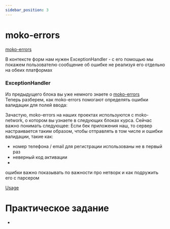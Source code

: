 ```yaml
---
sidebar_position: 3
---
```


# moko-errors

[moko-errors](https://github.com/icerockdev/moko-errors)

В контексте форм нам нужен ExceptionHandler - с его помощью мы покажем пользователю сообщение об ошибке не реализуя его отдельно на обеих платформах

### ExceptionHandler


Из предыдущего блока вы уже немного знаете о [moko-errors](/university/icerock-basics/logging-and-errors#обработка-ошибок-в-общем-коде)  
Теперь разберем, как moko-errors помогают определять ошибки валидации для полей ввода:

Зачастую, moko-errors на наших проектах используются с moko-network, о котором вы узнаете в следующих блоках курса. Сейчас важно понимать следующее: 
Если бек приложения наш, то сервер настраивается таким образом, чтобы отправлять в том числе и ошибки валидации, такие как: 
- номер телефона / email для регистрации использованы не в первый раз
- неверный код активации
- 

ошибки важно показывать по важности 
про нетворк и как подружить его с парсером


[Usage](https://github.com/icerockdev/moko-errors#usage)

# Практическое задание 
-  
